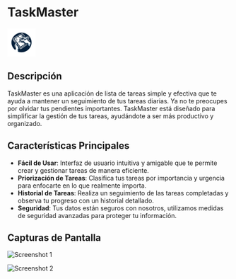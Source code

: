 # TaskMaster

![TaskMaster Logo](taskmaster-logo.png)

## Descripción
TaskMaster es una aplicación de lista de tareas simple y efectiva que te ayuda a mantener un seguimiento de tus tareas diarias. Ya no te preocupes por olvidar tus pendientes importantes. TaskMaster está diseñado para simplificar la gestión de tus tareas, ayudándote a ser más productivo y organizado.

## Características Principales
- **Fácil de Usar**: Interfaz de usuario intuitiva y amigable que te permite crear y gestionar tareas de manera eficiente.
- **Priorización de Tareas**: Clasifica tus tareas por importancia y urgencia para enfocarte en lo que realmente importa.
- **Historial de Tareas**: Realiza un seguimiento de las tareas completadas y observa tu progreso con un historial detallado.
- **Seguridad**: Tus datos están seguros con nosotros, utilizamos medidas de seguridad avanzadas para proteger tu información.

## Capturas de Pantalla

![Screenshot 1](screenshot-1.png)

![Screenshot 2](screenshot-2.png)

<!-- ## Instalación
1. Clona o descarga el repositorio de TaskMaster.
2. Instala las dependencias utilizando el gestor de paquetes de tu elección.
3. Ejecuta la aplicación y comienza a crear tus tareas. -->


